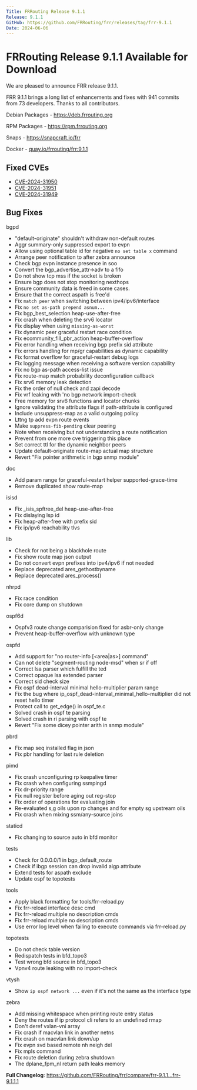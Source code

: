 ```yaml
---
Title: FRRouting Release 9.1.1
Release: 9.1.1
GitHub: https://github.com/FRRouting/frr/releases/tag/frr-9.1.1
Date: 2024-06-06
---
```


FRRouting Release 9.1.1 Available for Download
============================================

We are pleased to announce FRR release 9.1.1.

FRR 9.1.1 brings a long list of enhancements and fixes with 941 commits from 73 developers. Thanks to all contributors.

Debian Packages - https://deb.frrouting.org

RPM Packages - https://rpm.frrouting.org

Snaps - https://snapcraft.io/frr

Docker - [quay.io/frrouting/frr:9.1.1](https://quay.io/repository/frrouting/frr/manifest/sha256:)

## Fixed CVEs
- [CVE-2024-31950](https://frrouting.org/security/cve-2024-31950)
- [CVE-2024-31951](https://frrouting.org/security/cve-2024-31951)
- [CVE-2024-31949](https://frrouting.org/security/cve-2024-31949)

## Bug Fixes

bgpd
* "default-originate" shouldn't withdraw non-default routes
* Aggr summary-only suppressed export to evpn
* Allow using optional table id for negative `no set table x` command
* Arrange peer notification to after zebra announce
* Check bgp evpn instance presence in soo
* Convert the bgp_advertise_attr->adv to a fifo
* Do not show tcp mss if the socket is broken
* Ensure bgp does not stop monitoring nexthops
* Ensure community data is freed in some cases.
* Ensure that the correct aspath is free'd
* Fix `match peer` when switching between ipv4/ipv6/interface
* Fix `no set as-path prepend asnum...`
* Fix bgp_best_selection heap-use-after-free
* Fix crash when deleting the srv6 locator
* Fix display when using `missing-as-worst`
* Fix dynamic peer graceful restart race condition
* Fix ecommunity_fill_pbr_action heap-buffer-overflow
* Fix error handling when receiving bgp prefix sid attribute
* Fix errors handling for mp/gr capabilities as dynamic capability
* Fix format overflow for graceful-restart debug logs
* Fix logging message when receiving a software version capability
* Fix no bgp as-path access-list  issue
* Fix route-map match probability deconfiguration callback
* Fix srv6 memory leak detection
* Fix the order of null check and zapi decode
* Fix vrf leaking with 'no bgp network import-check
* Free memory for srv6 functions and locator chunks
* Ignore validating the attribute flags if path-attribute is configured
* Include unsuppress-map as a valid outgoing policy
* Lttng tp add evpn route events
* Make `suppress-fib-pending` clear peering
* Note when receiving but not understanding a route notification
* Prevent from one more cve triggering this place
* Set correct ttl for the dynamic neighbor peers
* Update default-originate route-map actual map structure
* Revert "Fix pointer arithmetic in bgp snmp module"

doc
* Add param range for graceful-restart helper supported-grace-time
* Remove duplicated show route-map

isisd
* Fix _isis_spftree_del heap-use-after-free
* Fix dislaying lsp id
* Fix heap-after-free with prefix sid
* Fix ip/ipv6 reachability tlvs

lib
* Check for not being a blackhole route
* Fix show route map json output
* Do not convert evpn prefixes into ipv4/ipv6 if not needed
* Replace deprecated ares_gethostbyname
* Replace deprecated ares_process()

nhrpd
* Fix race condition
* Fix core dump on shutdown

ospf6d
* Ospfv3 route change comparision fixed for asbr-only change
* Prevent heap-buffer-overflow with unknown type

ospfd
* Add support for "no router-info [<area|as>] command"
* Can not delete "segment-routing node-msd" when sr if off
* Correct lsa parser which fulfill the ted
* Correct opaque lsa extended parser
* Correct sid check size
* Fix ospf dead-interval minimal hello-multiplier param range
* Fix the bug where ip_ospf_dead-interval_minimal_hello-multiplier did not reset hello timer
* Protect call to get_edge() in ospf_te.c
* Solved crash in ospf te parsing
* Solved crash in ri parsing with ospf te
* Revert "Fix some dicey pointer arith in snmp module"

pbrd
* Fix map seq installed flag in json
* Fix pbr handling for last rule deletion

pimd
* Fix crash unconfiguring rp keepalive timer
* Fix crash when configuring ssmpingd
* Fix dr-priority range
* Fix null register before aging out reg-stop
* Fix order of operations for evaluating join
* Re-evaluated s,g oils upon rp changes and for empty sg upstream oils
* Fix crash when mixing ssm/any-source joins

staticd
* Fix changing to source auto in bfd monitor

tests
* Check for 0.0.0.0/1 in bgp_default_route
* Check if ibgp session can drop invalid aigp attribute
* Extend tests for aspath exclude
* Update ospf te topotests

tools
* Apply black formatting for tools/frr-reload.py
* Fix frr-reload interface desc cmd
* Fix frr-reload multiple no description cmds
* Fix frr-reload multiple no description cmds
* Use error log level when failing to execute commands via frr-reload.py

topotests
* Do not check table version
* Redispatch tests in bfd_topo3
* Test wrong bfd source in bfd_topo3
* Vpnv4 route leaking with no import-check

vtysh
* Show `ip ospf network ...` even if it's not the same as the interface type

zebra
* Add missing whitespace when printing route entry status
* Deny the routes if ip protocol cli refers to an undefined rmap
* Don't deref vxlan-vni array
* Fix crash if macvlan link in another netns
* Fix crash on macvlan link down/up
* Fix evpn svd based remote nh neigh del
* Fix mpls command
* Fix route deletion during zebra shutdown
* The dplane_fpm_nl return path leaks memory


**Full Changelog**: https://github.com/FRRouting/frr/compare/frr-9.1.1...frr-9.1.1.1
